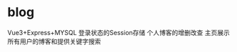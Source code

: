 # blog
Vue3+Express+MYSQL                                                                                                                                                                 登录状态的Session存储                                                                                                                                                               个人博客的增删改查                                                                                                                                                                    主页展示所有用户的博客和提供关键字搜索
